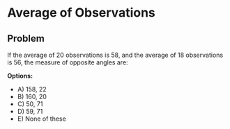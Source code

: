 # Average of Observations

## Problem

If the average of 20 observations is 58, and the average of 18 observations is 56, the measure of opposite angles are:

**Options:**
- A) 158, 22
- B) 160, 20
- C) 50, 71
- D) 59, 71
- E) None of these
